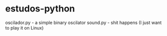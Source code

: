 # estudos-python

oscilador.py - a simple binary oscilator
sound.py - shit happens (I just want to play it on Linux)
